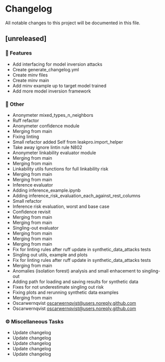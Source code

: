 # Changelog

All notable changes to this project will be documented in this file.

## [unreleased]

### 🚀 Features

- Add interfacing for model inversion attacks
- Create generate_changelog.yml
- Create minv files
- Create minv main
- Add minv example up to target model trained
- Add more model inversion framework

### 💼 Other

- Anonymeter mixed_types_n_neighbors
- Ruff refactor
- Anonymeter confidence module
- Merging from main
- Fixing linting
- Small refactor added Self from leakpro.import_helper
- Take away ignore lintin rule N802
- Anonymeter linkability evaluator module
- Merging from main
- Merging from main
- Linkability utils functions for full linkability risk
- Merging from main
- Merging from main
- Inference evaluator
- Adding inference_example.ipynb
- Adding inference_risk_evaluation_each_against_rest_columns
- Small refactor
- Inference risk evaluation, worst and base case
- Confidence revisit
- Merging from main
- Merging from main
- Singling-out evaluator
- Merging from main
- Merging from main
- Merging from main
- Fix for linting rules after ruff update in synthetic_data_attacks tests
- Singling out utils, example and plots
- Fix for linting rules after ruff update in synthetic_data_attacks tests
- Merging from main
- Anomalies (isolation forest) analysis and small enhacement to singling-out
- Adding path for loading and saving results for synthetic data
- Fixes for not underestimate singling out risk
- Fixing plots and rerunning synthetic data examples
- Merging from main
- Oscarwernqvist <oscarwernqvist@users.noreply.github.com>
- Oscarwernqvist <oscarwernqvist@users.noreply.github.com>

### ⚙️ Miscellaneous Tasks

- Update changelog
- Update changelog
- Update changelog
- Update changelog
- Update changelog

<!-- generated by git-cliff -->
